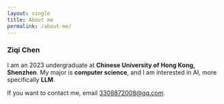 ```yaml
---
layout: single
title: About me
permalink: /about-me/
---
```

### Ziqi Chen
I am an 2023 undergraduate at **Chinese University of Hong Kong, Shenzhen**. My major is **computer science**, and I am interested in AI, more specifically **LLM**.

If you want to contact me, email 3308872008@qq.com.
